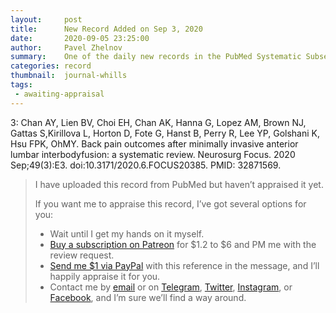 ```yaml
---
layout:     post
title:      New Record Added on Sep 3, 2020
date:       2020-09-05 23:25:00
author:     Pavel Zhelnov
summary:    One of the daily new records in the PubMed Systematic Subset indexed by Sep 3, 2020.
categories: record
thumbnail:  journal-whills
tags:
 - awaiting-appraisal
---
```


3: Chan AY, Lien BV, Choi EH, Chan AK, Hanna G, Lopez AM, Brown NJ, Gattas S,Kirillova L, Horton D, Fote G, Hanst B, Perry R, Lee YP, Golshani K, Hsu FPK, OhMY. Back pain outcomes after minimally invasive anterior lumbar interbodyfusion: a systematic review. Neurosurg Focus. 2020 Sep;49(3):E3. doi:10.3171/2020.6.FOCUS20385. PMID: 32871569.


> I have uploaded this record from PubMed but haven’t appraised it yet.
>
> If you want me to appraise this record, I’ve got several options for you:
> * Wait until I get my hands on it myself.
> * [Buy a subscription on Patreon](https://patreon.com/zheln) for $1.2 to $6 and PM me with the review request.
> * [Send me $1 via PayPal](https://paypal.me/pjelnov) with this reference in the message, and I’ll happily appraise it for you.
> * Contact me by [email](mailto:pavel@zheln.com) or on [Telegram](https://t.me/drzhelnov), [Twitter](https://twitter.com/drzhelnov), [Instagram](https://instagram.com/igzheln), or [Facebook](https://facebook.com/drzhelnov), and I’m sure we’ll find a way around.
